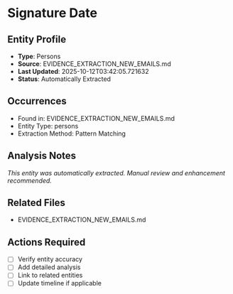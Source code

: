 # Signature Date

## Entity Profile
- **Type**: Persons
- **Source**: EVIDENCE_EXTRACTION_NEW_EMAILS.md
- **Last Updated**: 2025-10-12T03:42:05.721632
- **Status**: Automatically Extracted

## Occurrences
- Found in: EVIDENCE_EXTRACTION_NEW_EMAILS.md
- Entity Type: persons
- Extraction Method: Pattern Matching

## Analysis Notes
*This entity was automatically extracted. Manual review and enhancement recommended.*

## Related Files
- EVIDENCE_EXTRACTION_NEW_EMAILS.md

## Actions Required
- [ ] Verify entity accuracy
- [ ] Add detailed analysis
- [ ] Link to related entities
- [ ] Update timeline if applicable
